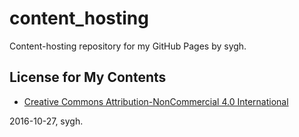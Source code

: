 ﻿# content_hosting
Content-hosting repository for my GitHub Pages by sygh.

## License for My Contents
* [Creative Commons Attribution-NonCommercial 4.0 International](https://creativecommons.org/licenses/by-nc/4.0/legalcode)

2016-10-27, sygh.

